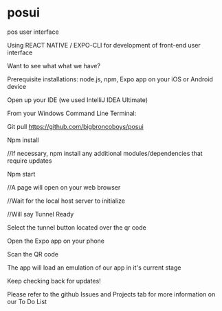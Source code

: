 # posui
pos user interface

Using REACT NATIVE / EXPO-CLI for development of front-end user interface


Want to see what what we have?

Prerequisite installations: node.js, npm, Expo app on your iOS or Android device

Open up your IDE (we used IntelliJ IDEA Ultimate)

From your Windows Command Line Terminal:

Git pull https://github.com/bigbroncoboys/posui

Npm install

//If necessary, npm install any additional modules/dependencies that require updates

Npm start

//A page will open on your web browser

//Wait for the local host server to initialize

//Will say Tunnel Ready

Select the tunnel button located over the qr code

Open the Expo app on your phone

Scan the QR code

The app will load an emulation of our app in it's current stage

Keep checking back for updates!

Please refer to the github Issues and Projects tab for more information on our To Do List
